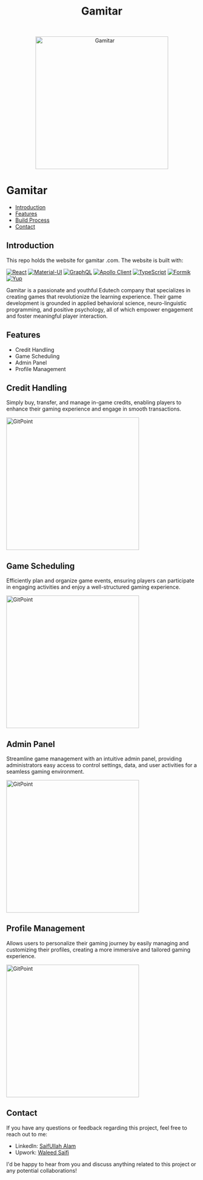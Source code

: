 <h1 align="center"> Gamitar </h1> <br>
<p align="center">
  <a href="https://gitpoint.co/">
   <img alt="Gamitar" title="Gamitar" src="https://www.datocms-assets.com/94322/1690354224-group-1000002862.png" width="350px" >
  </a>
</p>



# Gamitar



- [Introduction](#introduction)
- [Features](#features)
- [Build Process](#build-process)
- [Contact](#contact)








## Introduction

This repo holds the website for gamitar .com. The website is built with:

[![React](https://img.shields.io/badge/React-17.x-blue)](https://reactjs.org/)
[![Material-UI](https://img.shields.io/badge/Material--UI-4.12.3-blueviolet)](https://material-ui.com/)
[![GraphQL](https://img.shields.io/badge/GraphQL-latest-important)](https://graphql.org/)
[![Apollo Client](https://img.shields.io/badge/Apollo%20Client-latest-important)](https://www.apollographql.com/docs/react/)
[![TypeScript](https://img.shields.io/badge/TypeScript-latest-blue)](https://www.typescriptlang.org/)
[![Formik](https://img.shields.io/badge/Formik-3.2.9-yellowgreen)](https://formik.org/)
[![Yup](https://img.shields.io/badge/Yup-0.32.9-yellowgreen)](https://github.com/jquense/yup)







Gamitar is a passionate and youthful Edutech company that specializes in creating games that revolutionize the learning experience. Their game development is grounded in applied behavioral science, neuro-linguistic programming, and positive psychology, all of which empower engagement and foster meaningful player interaction.

## Features

- Credit Handling
- Game Scheduling
- Admin Panel
- Profile Management


## Credit Handling

Simply buy, transfer, and manage in-game credits, enabling players to enhance their gaming experience and engage in smooth transactions.

 <img alt="GitPoint" title="GitPoint" src="https://www.datocms-assets.com/94322/1690446155-credit-handling.png" width="350px" >



## Game Scheduling

Efficiently plan and organize game events, ensuring players can participate in engaging activities and enjoy a well-structured gaming experience.

 <img alt="GitPoint" title="GitPoint" src="https://www.datocms-assets.com/94322/1690446160-game-scheduling.png" width="350px" >


## Admin Panel

Streamline game management with an intuitive admin panel, providing administrators easy access to control settings, data, and user activities for a seamless gaming environment.

 <img alt="GitPoint" title="GitPoint" src="https://www.datocms-assets.com/94322/1690446148-admin-panel.png" width="350px" >


## Profile Management

Allows users to personalize their gaming journey by easily managing and customizing their profiles, creating a more immersive and tailored gaming experience.

 <img alt="GitPoint" title="GitPoint" src="https://www.datocms-assets.com/94322/1690446164-profile-management.png" width="350px" >




## Contact

If you have any questions or feedback regarding this project, feel free to reach out to me:

- LinkedIn: [SaifUllah Alam](https://www.linkedin.com/in/schwert-gottes/)
- Upwork: [Waleed Saifi](https://www.upwork.com/freelancers/saifullahalam2)


I'd be happy to hear from you and discuss anything related to this project or any potential collaborations!



